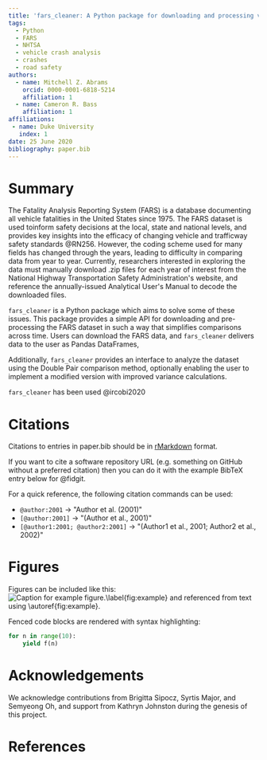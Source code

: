 ```yaml
---
title: 'fars_cleaner: A Python package for downloading and processing vehicle fatality data in the US'
tags:
  - Python
  - FARS
  - NHTSA
  - vehicle crash analysis
  - crashes
  - road safety
authors:
  - name: Mitchell Z. Abrams
    orcid: 0000-0001-6818-5214
    affiliation: 1
  - name: Cameron R. Bass
    affiliation: 1
affiliations:
 - name: Duke University
   index: 1
date: 25 June 2020
bibliography: paper.bib
---
```


# Summary

The Fatality Analysis Reporting System (FARS) is a database documenting all vehicle
fatalities in the United States since 1975. The FARS dataset is used toinform safety 
decisions at the local, state and national levels, and provides key insights into the
efficacy of changing vehicle and trafficway safety standards @RN256. However, the 
coding scheme used for many fields has changed through the years, leading to difficulty
in comparing data from year to year. Currently, researchers interested in exploring
the data must manually download .zip files for each year of interest from the 
National Highway Transportation Safety Administration's website, and reference the 
annually-issued Analytical User's Manual to decode the downloaded files.  

`fars_cleaner` is a Python package which aims to solve some of these issues. This
package provides a simple API for downloading and pre-processing the FARS dataset in 
such a way that simplifies comparisons across time. Users can download the FARS data,
and 
`fars_cleaner` delivers data to the user as Pandas DataFrames, 

Additionally, `fars_cleaner` provides an interface to analyze the dataset using the 
Double Pair comparison method, optionally enabling the user to implement a modified 
version with improved variance calculations. 

`fars_cleaner` has been used  @ircobi2020

# Citations

Citations to entries in paper.bib should be in
[rMarkdown](http://rmarkdown.rstudio.com/authoring_bibliographies_and_citations.html)
format.

If you want to cite a software repository URL (e.g. something on GitHub without a preferred
citation) then you can do it with the example BibTeX entry below for @fidgit.

For a quick reference, the following citation commands can be used:
- `@author:2001`  ->  "Author et al. (2001)"
- `[@author:2001]` -> "(Author et al., 2001)"
- `[@author1:2001; @author2:2001]` -> "(Author1 et al., 2001; Author2 et al., 2002)"

# Figures

Figures can be included like this:
![Caption for example figure.\label{fig:example}](figure.png)
and referenced from text using \autoref{fig:example}.

Fenced code blocks are rendered with syntax highlighting:
```python
for n in range(10):
    yield f(n)
```	

# Acknowledgements

We acknowledge contributions from Brigitta Sipocz, Syrtis Major, and Semyeong
Oh, and support from Kathryn Johnston during the genesis of this project.

# References